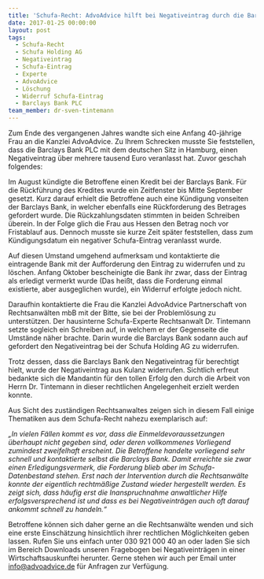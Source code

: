 ```yaml
---
title: 'Schufa-Recht: AdvoAdvice hilft bei Negativeintrag durch die Barclays Bank'
date: 2017-01-25 00:00:00
layout: post
tags:
  - Schufa-Recht
  - Schufa Holding AG
  - Negativeintrag
  - Schufa-Eintrag
  - Experte
  - AdvoAdvice
  - Löschung
  - Widerruf Schufa-Eintrag
  - Barclays Bank PLC
team_member: dr-sven-tintemann
---
```



Zum Ende des vergangenen Jahres wandte sich eine Anfang 40-jährige Frau an die Kanzlei AdvoAdvice. Zu Ihrem Schrecken musste Sie feststellen, dass die Barclays Bank PLC mit dem deutschen Sitz in Hamburg, einen Negativeintrag über mehrere tausend Euro veranlasst hat. Zuvor geschah folgendes:

Im August kündigte die Betroffene einen Kredit bei der Barclays Bank. Für die Rückführung des Kredites wurde ein Zeitfenster bis Mitte September gesetzt. Kurz darauf erhielt die Betroffene auch eine Kündigung vonseiten der Barclays Bank, in welcher ebenfalls eine Rückforderung des Betrages gefordert wurde. Die Rückzahlungsdaten stimmten in beiden Schreiben überein. In der Folge glich die Frau aus Hessen den Betrag noch vor Fristablauf aus. Dennoch musste sie kurze Zeit später feststellen, dass zum Kündigungsdatum ein negativer Schufa-Eintrag veranlasst wurde.

Auf diesen Umstand umgehend aufmerksam und kontaktierte die eintragende Bank mit der Aufforderung den Eintrag zu widerrufen und zu löschen. Anfang Oktober bescheinigte die Bank ihr zwar, dass der Eintrag als erledigt vermerkt wurde (Das heißt, dass die Forderung einmal existierte, aber ausgeglichen wurde), ein Widerruf erfolgte jedoch nicht.

Daraufhin kontaktierte die Frau die Kanzlei AdvoAdvice Partnerschaft von Rechtsanwälten mbB mit der Bitte, sie bei der Problemlösung zu unterstützen. Der hausinterne Schufa-Experte Rechtsanwalt Dr. Tintemann setzte sogleich ein Schreiben auf, in welchem er der Gegenseite die Umstände näher brachte. Darin wurde die Barclays Bank sodann auch auf gefordert den Negativeintrag bei der Schufa Holding AG zu widerrufen.

Trotz dessen, dass die Barclays Bank den Negativeintrag für berechtigt hielt, wurde der Negativeintrag aus Kulanz widerrufen. Sichtlich erfreut bedankte sich die Mandantin für den tollen Erfolg den durch die Arbeit von Herrn Dr. Tintemann in dieser rechtlichen Angelegenheit erzielt werden konnte.

Aus Sicht des zuständigen Rechtsanwaltes zeigen sich in diesem Fall einige Thematiken aus dem Schufa-Recht nahezu exemplarisch auf:

*„In vielen Fällen kommt es vor, dass die Einmeldevoraussetzungen überhaupt nicht gegeben sind, oder deren vollkommenes Vorliegend zumindest zweifelhaft erscheint. Die Betroffene handelte vorliegend sehr schnell und kontaktierte selbst die Barclays Bank. Damit erreichte sie zwar einen Erledigungsvermerk, die Forderung blieb aber im Schufa-Datenbestand stehen. Erst nach der Intervention durch die Rechtsanwälte konnte der eigentlich rechtmäßige Zustand wieder hergestellt werden. Es zeigt sich, dass häufig erst die Inanspruchnahme anwaltlicher Hilfe erfolgsversprechend ist und dass es bei Negativeinträgen auch oft darauf ankommt schnell zu handeln.“*

Betroffene können sich daher gerne an die Rechtsanwälte wenden und sich eine erste Einschätzung hinsichtlich ihrer rechtlichen Möglichkeiten geben lassen. Rufen Sie uns einfach unter 030 921 000 40 an oder laden Sie sich im Bereich Downloads unseren Fragebogen bei Negativeinträgen in einer Wirtschaftsauskunftei herunter. Gerne stehen wir auch per Email unter info@advoadvice.de für Anfragen zur Verfügung.